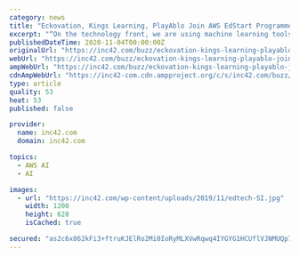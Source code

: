 ```yaml
---
category: news
title: "Eckovation, Kings Learning, PlayAblo Join AWS EdStart Programme For Edtech Startups"
excerpt: "“On the technology front, we are using machine learning tools such as Amazon SageMaker and other advanced tools like EC2, Rekognition and Transcribe for improving our efficiency and increase our ..."
publishedDateTime: 2020-11-04T00:00:00Z
originalUrl: "https://inc42.com/buzz/eckovation-kings-learning-playablo-join-aws-edstart-programme-for-edtech-startups/"
webUrl: "https://inc42.com/buzz/eckovation-kings-learning-playablo-join-aws-edstart-programme-for-edtech-startups/"
ampWebUrl: "https://inc42.com/buzz/eckovation-kings-learning-playablo-join-aws-edstart-programme-for-edtech-startups/amp/"
cdnAmpWebUrl: "https://inc42-com.cdn.ampproject.org/c/s/inc42.com/buzz/eckovation-kings-learning-playablo-join-aws-edstart-programme-for-edtech-startups/amp/"
type: article
quality: 53
heat: 53
published: false

provider:
  name: inc42.com
  domain: inc42.com

topics:
  - AWS AI
  - AI

images:
  - url: "https://inc42.com/wp-content/uploads/2019/11/edtech-SI.jpg"
    width: 1200
    height: 628
    isCached: true

secured: "as2c6x862kFi3+ftruKJElRo2Mi0IoRyMLXVwRqwq4IYGYG1HCUflVJNMUQp7+XiLKvdofeyL0h08h7ChAF8WcMnSzGTjo464Obi4JFQ8u7bc37p6ZhHhlwvbOuUPo8prJAM4np8y4+qdih0XpCAmFxrfEd0weck4TMv4kyMHTbOZywl32+KvVkoQUwEJX831949J9CTGmqdSNjfXAtnoQ1H4pZBcFHpvbnWO3RQcPw5V7nGqYnOwX45SBYvqSEqPE3IDk9nCNmrmJynwcnsM7yQRDIJj8eL8wCsjNdXaCiDJ0khOgVka5phkJXQgJagXzrWR0tr57mveoYxetCBDq/BBKOnPjXUXrvOJeP4ihs=;QFQ0LPqDoqZsLLzReV/53Q=="
---
```



